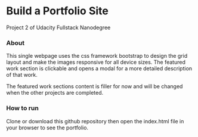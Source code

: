 # Build a Portfolio Site

Project 2 of Udacity Fullstack Nanodegree

### About 
This single webpage uses the css framework bootstrap to design the grid layout and make the images responsive for all device sizes.
The featured work section is clickable and opens a modal for a more detailed description of that work.

The featured work sections content is filler for now and will be changed when the other projects are completed.

### How to run
Clone or download this github repository then open the index.html file in your browser to see the portfolio.
